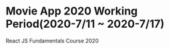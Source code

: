 # Movie App 2020            Working Period(2020-7/11 ~ 2020-7/17)
React JS Fundamentals Course 2020
